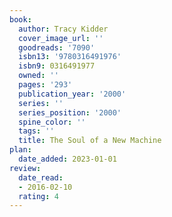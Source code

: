 ```yaml
---
book:
  author: Tracy Kidder
  cover_image_url: ''
  goodreads: '7090'
  isbn13: '9780316491976'
  isbn9: 0316491977
  owned: ''
  pages: '293'
  publication_year: '2000'
  series: ''
  series_position: '2000'
  spine_color: ''
  tags: ''
  title: The Soul of a New Machine
plan:
  date_added: 2023-01-01
review:
  date_read:
  - 2016-02-10
  rating: 4
---
```

